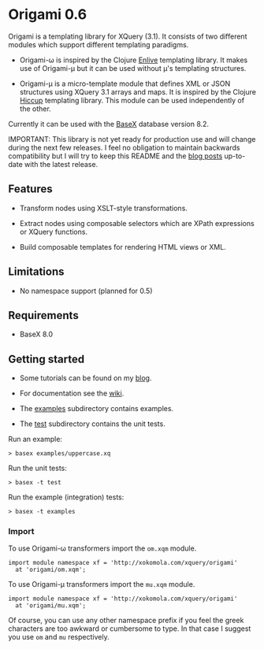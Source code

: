 # Origami 0.6

Origami is a templating library for XQuery (3.1). It consists of two different modules which support different templating paradigms.

- Origami-ω is inspired by the Clojure [Enlive](https://github.com/cgrand/enlive) templating library. It makes use of Origami-μ but it can be used without μ's templating structures.

- Origami-μ is a micro-template module that defines XML or JSON structures using XQuery 3.1 arrays and maps. It is inspired by the Clojure [Hiccup](https://github.com/weavejester/hiccup) templating library. This module can be used independently of the other.

Currently it can be used with the [BaseX](http://basex.org) database version 8.2.

IMPORTANT: This library is not yet ready for production use and will change
during the next few releases. I feel no obligation to maintain backwards
compatibility but I will try to keep this README and the [blog
posts](http://xokomola.com/) up-to-date with the latest release.

## Features

- Transform nodes using XSLT-style transformations.

- Extract nodes using composable selectors which are XPath expressions or XQuery functions.

- Build composable templates for rendering HTML views or XML.

## Limitations

- No namespace support (planned for 0.5)

## Requirements

- BaseX 8.0

## Getting started

- Some tutorials can be found on my [blog][blog].

- For documentation see the [wiki][wiki].

- The [examples][examples] subdirectory contains examples.

- The [test][tests] subdirectory contains the unit tests.

Run an example:

~~~xquery
> basex examples/uppercase.xq
~~~

Run the unit tests:

~~~xquery
> basex -t test
~~~

Run the example (integration) tests:

~~~xquery
> basex -t examples
~~~

### Import

To use Origami-ω transformers import the `om.xqm` module.

~~~xquery
import module namespace xf = 'http://xokomola.com/xquery/origami'
  at 'origami/om.xqm';
~~~

To use Origami-μ transformers import the `mu.xqm` module.

~~~xquery
import module namespace xf = 'http://xokomola.com/xquery/origami'
  at 'origami/mu.xqm';
~~~

Of course, you can use any other namespace prefix if you feel the
greek characters are too awkward or cumbersome to type. In that case I suggest you use `om` and `mu` respectively.

[examples]: https://github.com/xokomola/origami/tree/master/examples
[tests]: https://github.com/xokomola/origami/tree/master/test
[blog]: http://xokomola.com/
[wiki]: https://github.com/xokomola/origami/wiki

